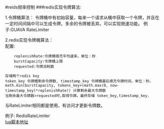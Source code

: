 #reids频率控制
 ###redis实现令牌算法:
 
 1.令牌桶算法：
    令牌桶中有初始容量，每来一个请求从桶中获取一个令牌，并且在一定时间间隔中可以生成令牌，多余的令牌被丢弃。可以实现限速功能。
    例子:GUAVA RateLimiter
 
 2.redis实现令牌桶算法：    
    配置:
        
        replenishRate:令牌桶填充平均速率，单位：秒
        burstCapacity:令牌桶上限
        requested:令牌消耗数
        
    存储两个redis key 
    token_key 令牌桶剩余令牌数, timestamp_key 令牌桶最后填充令牌时间，单位：秒。
    math.min(burstCapacity, tokens_key+(math.max(0, now-timestamp_key)*replenishRate)) 计算剩余最大令牌数
    当剩余最大令牌数>requested时,取得令牌。最终存储 token_key,timestamp_key.
    
   与RateLimiter相同都是使用，有访问才更新令牌数。
   
   例子: RedisRateLimiter  
   [lua脚本地址](https://github.com/q66217910/My-Humiliated-story/blob/master/redis/redisRateLimiter.lua)
    
    
    
    